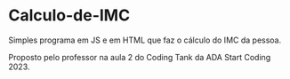 # Calculo-de-IMC
Simples programa em JS e em HTML que faz o cálculo do IMC da pessoa.

Proposto pelo professor na aula 2 do Coding Tank da ADA Start Coding 2023.
